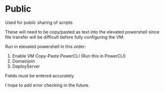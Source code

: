 # Public
Used for public sharing of scripts

These will need to be copy/pasted as text into the elevated powershell since file transfer 
will be difficult before fully configuring the VM.

Run in elevated powershell in this order:
1. Enable VM Copy-Paste PowerCLI (Run this in PowerCLI)
2. Domainjoin
3. DeployServer

Fields must be entered accurately.

I hope to add error checking in the future.
